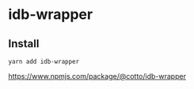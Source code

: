 # idb-wrapper

## Install

```
yarn add idb-wrapper
```

https://www.npmjs.com/package/@cotto/idb-wrapper